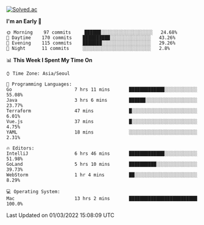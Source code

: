 [![Solved.ac](http://mazassumnida.wtf/api/v2/generate_badge?boj=kuckjwi)](https://solved.ac/kuckjwi)
<!--START_SECTION:waka-->
**I'm an Early 🐤** 

```text
🌞 Morning    97 commits     ██████░░░░░░░░░░░░░░░░░░░   24.68% 
🌆 Daytime    170 commits    ██████████░░░░░░░░░░░░░░░   43.26% 
🌃 Evening    115 commits    ███████░░░░░░░░░░░░░░░░░░   29.26% 
🌙 Night      11 commits     ░░░░░░░░░░░░░░░░░░░░░░░░░   2.8%

```


📊 **This Week I Spent My Time On** 

```text
⌚︎ Time Zone: Asia/Seoul

💬 Programming Languages: 
Go                       7 hrs 11 mins       █████████████░░░░░░░░░░░░   55.08% 
Java                     3 hrs 6 mins        ██████░░░░░░░░░░░░░░░░░░░   23.77% 
Terraform                47 mins             █░░░░░░░░░░░░░░░░░░░░░░░░   6.01% 
Vue.js                   37 mins             █░░░░░░░░░░░░░░░░░░░░░░░░   4.75% 
YAML                     18 mins             ░░░░░░░░░░░░░░░░░░░░░░░░░   2.31%

🔥 Editors: 
IntelliJ                 6 hrs 46 mins       █████████████░░░░░░░░░░░░   51.98% 
GoLand                   5 hrs 10 mins       ██████████░░░░░░░░░░░░░░░   39.73% 
WebStorm                 1 hr 4 mins         ██░░░░░░░░░░░░░░░░░░░░░░░   8.29%

💻 Operating System: 
Mac                      13 hrs 2 mins       █████████████████████████   100.0%

```


 Last Updated on 01/03/2022 15:08:09 UTC
<!--END_SECTION:waka-->
